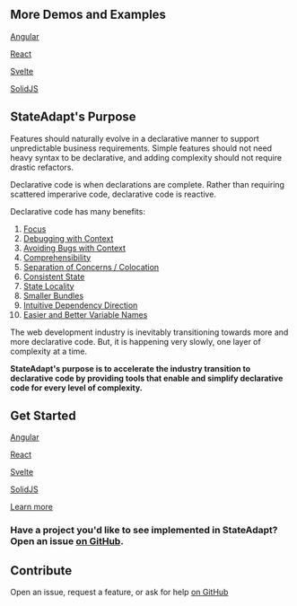 ## More Demos and Examples

[Angular](/angular/demos)

[React](/react/demos)

[Svelte](/svelte/demos)

[SolidJS](/solid-js/demos)

## StateAdapt's Purpose

Features should naturally evolve in a declarative manner to support unpredictable business requirements.
Simple features should not need heavy syntax to be declarative,
and adding complexity should not require drastic refactors.

Declarative code is when declarations are complete. Rather than requiring scattered imperarive code, declarative code is reactive.

Declarative code has many benefits:

1. [Focus](https://dev.to/mfp22/rxjs-can-save-your-codebase-49fi#focus)
2. [Debugging with Context](https://dev.to/mfp22/rxjs-can-save-your-codebase-49fi#debugging-with-context)
3. [Avoiding Bugs with Context](https://dev.to/mfp22/rxjs-can-save-your-codebase-49fi#avoiding-bugs-with-context)
4. [Comprehensibility](https://dev.to/mfp22/rxjs-can-save-your-codebase-49fi#comprehensibility)
5. [Separation of Concerns / Colocation](https://dev.to/mfp22/rxjs-can-save-your-codebase-49fi#declarativeness-in-rxjs-vs-signals-only)
6. [Consistent State](https://dev.to/this-is-learning/5-reasons-to-avoid-imperative-code-e09#1-inconsistent-state)
7. [State Locality](https://dev.to/this-is-learning/5-reasons-to-avoid-imperative-code-e09#2-state-elevation)
8. [Smaller Bundles](https://dev.to/this-is-learning/5-reasons-to-avoid-imperative-code-e09#3-large-bundles)
9. [Intuitive Dependency Direction](https://dev.to/this-is-learning/5-reasons-to-avoid-imperative-code-e09#4-unnecessary-complexity)
10. [Easier and Better Variable Names](https://dev.to/this-is-learning/5-reasons-to-avoid-imperative-code-e09#bad-function-names)

The web development industry is inevitably transitioning towards more and more declarative code. But, it is happening very slowly, one layer of complexity at a time.

**StateAdapt's purpose is to accelerate the industry transition to declarative code by providing tools that enable and simplify declarative code for every level of complexity.**

## Get Started

[Angular](/angular/get-started)

[React](/react/get-started)

[Svelte](/svelte/get-started)

[SolidJS](/solid-js/get-started)

[Learn more](https://dev.to/this-is-angular/progressive-reactivity-in-angular-1d40)

### Have a project you'd like to see implemented in StateAdapt? Open an issue [on GitHub](https://github.com/state-adapt/state-adapt).

## Contribute

Open an issue, request a feature, or ask for help [on GitHub](https://github.com/state-adapt/state-adapt)
